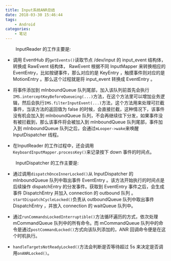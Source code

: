 ```yaml
---
title: Input系统ANR总结
date: 2018-03-30 15:46:44
tags:
	- Android
categories:
	- 笔记
---
```


&emsp;&emsp; InputReader 的工作主要是:

* 调用 EventHub 的`getEvents()`读取节点 /dev/input 的 input_event 结构体，转换成 RawEvent 结构体， RawEvent 根据不同 InputMapper 来转换相应的 EventEntry，比如按键事件，那么对应的是 KeyEntry ，触摸事件则对应的是 MotionEntry 。那么这个过程就是将 input_event 转换成 EventEntry 。

* 将事件添加到 mInboundQueue 队列尾部，加入该队列前首先会执行`IMS.interceptKeyBeforeQueueing(...)`方法，在这个方法里可以增加业务逻辑，然后会执行`IMS.filterInputEvent(...)`方法，这个方法用来处理可拦截事件，当该方法的返回值为 false 的时候，会直接拦截，这种情况下，该事件没有机会加入到 mInboundQueue 队列，不会再继续往下分发，如果事件没有被拦截到，那么该事件将会被加入到 mInboundQueue 队列尾部，事件加入到 mInboundQueue 队列之后，会通过`mLooper->wake`来唤醒 InputDispatcher 线程。

* 在InputReader 的工作过程中，还会调用`KeyboardInputMapper.processKey()`来记录按下 down 事件的时间点。

&emsp;&emsp; InputDispatcher 的工作主要是:

* 通过调用`dispatchOnceInnerLocked()`从 InputDispatcher 的 mInboundQueue 队列中取出事件 EventEntry 。该方法开始执行的时间点是后续操作 dispatchEntry 的分发事件。获取到 EventEntry 事件之后，会生成事件 DispatchEntry 并加入 connection 的 outbound 队列 。`startDispatchCycleLocked()`负责从 outboundQueue 队列中取出事件 DispatchEntry ，并放入 connection 的 waitQueue 队列中。

* 通过`runCommandsLockedInterruptible()`方法循环遍历的方式，依次处理 mCommandQueue 队列中的所有命令。而 mCommandQueue 队列中的命令是通过`postCommandLocked()`方式向该队列添加的，ANR 回调命令便是在这个时机执行。

* `handleTargetsNotReadyLocked()`方法会判断是否等待超过 5s 来决定是否调用`onANRLocked()`。
